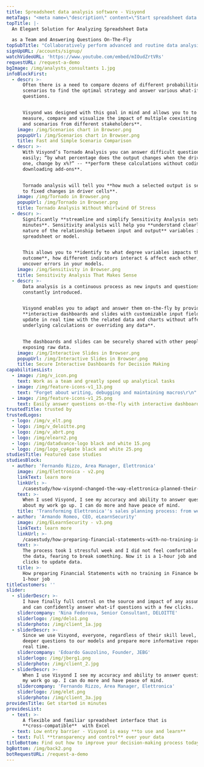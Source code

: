 ```yaml
---
title: Spreadsheet data analysis software - Visyond
metaTags: "<meta name=\"description\" content=\"Start spreadsheet data analysis in minutes with Visyond’s smart machine intelligence software; scenario comparison, tornado analysis and sensitivity analysis.\">\r\n\r\n<meta name=\"keywords\" content=\"Spreadsheet Data analysis\">"
topTitle: |-
  An Elegant Solution for Analyzing Spreadsheet Data 

  as a Team and Answering Questions On-The-Fly
topSubTitle: "Collaboratively perform advanced and routine data analysis in minutes instead of days and securely & selectively share valuable business insights with stakeholders with the help of Visyond’s interactive dashboards and apps allowing you to test various assumptions without breaking the underlying logic and calculations.\r\n"
signUpURL: /accounts/signup/
watchVideoURL: 'https://www.youtube.com/embed/mIOudZrtVRs'
requestURL: /request-a-demo
bgImage: /img/analysts_consultants 1.jpg
infoBlockFirst:
  - descr: >-
      Often there is a need to compare dozens of different probabilities and
      scenarios to find the optimal strategy and answer various what-if
      questions. 


      Visyond was designed with this goal in mind and allows you to to **easily
      measure, compare and visualize the impact of multiple coexisting inputs
      and scenarios from different stakeholders**.
    image: /img/Scenarios chart in Browser.png
    popupUrl: /img/Scenarios chart in Browser.png
    title: Fast and Simple Scenario Comparison
  - descr: >-
      With Visyond’s Tornado Analysis you can answer difficult questions,
      easily; “by what percentage does the output changes when the drives, on by
      one, change by x%?” -- **perform these calculations without coding or
      downloading add-ons**. 


      Tornado analysis will tell you **how much a selected output is sensitive
      to fixed changes in driver cells**.
    image: /img/Tornado in Browser.png
    popupUrl: /img/Tornado in Browser.png
    title: Tornado Analysis Without Whirlwind Of Stress
  - descr: >-
      Significantly **streamline and simplify Sensitivity Analysis setup in
      minutes**. Sensitivity analysis will help you **understand clearly the
      nature of the relationship between input and output** variables in your
      spreadsheet or model. 


      This allows you to **identify to what degree variables impacts the
      outcome**, how different indicators interact & affect each other, and
      uncover errors in your models.
    image: /img/Sensitivity in Browser.png
    title: Sensitivity Analysis That Makes Sense
  - descr: >-
      Data analysis is a continuous process as new inputs and questions are
      constantly introduced. 


      Visyond enables you to adapt and answer them on-the-fly by providing
      **interactive dashboards and slides with customizable input fields that
      update in real time with the related data and charts without affecting the
      underlying calculations or overriding any data**. 


      The dashboards and slides can be securely shared with other people without
      exposing raw data.
    image: /img/Interactive Slides in Browser.png
    popupUrl: /img/Interactive Slides in Browser.png
    title: Secure Interactive Dashboards for Decision Making
capabilitiesList:
  - image: /img/v_icon.png
    text: Work as a team and greatly speed up analytical tasks
  - image: /img/feature-icons-v1_13.png
    text: "Forget about writing, debugging and maintaining macros\r\n"
  - image: /img/feature-icons-v1_25.png
    text: Easily answer questions on-the-fly with interactive dashboards
trustedTitle: trusted by
trustedLogos:
  - logo: /img/v_elt.png
  - logo: /img/v_deloitte.png
  - logo: /img/v_abrt.png
  - logo: /img/elearn2.png
  - logo: /img/datadvance-logo black and white 15.png
  - logo: /img/logo_cy4gate black and white 25.png
studiesTitle: Featured case studies
studiesBlock:
  - author: 'Fernando Rizzo, Area Manager, Elettronica'
    image: /img/Elettronica - v2.png
    linkText: learn more
    linkUrl: >-
      /casestudy/how-visyond-changed-the-way-elettronica-planned-their-sales-and-shortened-the-process-from-weeks-to-hours/
    text: >-
      When I used Visyond, I see my accuracy and ability to answer questions
      about my work go up. I can do more and have peace of mind.
    title: 'Transforming Elettronica''s sales planning process: from weeks to hours'
  - author: 'Armando Romeo, CEO, eLearnSecurity'
    image: /img/ELearnSecurity - v3.png
    linkText: learn more
    linkUrl: >-
      /casestudy/how-preparing-financial-statements-with-no-training-in-finance-became-a-1-hour-job/
    text: >-
      The process took 1 stressful week and I did not feel comfortable to update
      the data, fearing to break something. Now it is a 1-hour job and a few
      clicks to update data.
    title: >-
      How preparing Financial Statements with no training in Finance became a
      1-hour job
titleCustomers: ''
slider:
  - sliderDescr: >-
      I have finally full control on the source and impact of any assumptions,
      and can confidently answer what-if questions with a few clicks.
    slidercompany: 'Nina Fedorova, Senior Consultant, DELOITTE'
    sliderlogo: /img/delo1.png
    sliderphoto: /img/client_1a.jpg
  - sliderDescr: >-
      Since we use Visyond, everyone, regardless of their skill level, can ask
      deeper questions to our models and prepare more informative reports in
      real time.
    slidercompany: 'Edoardo Gauzolino, Founder, JEBG'
    sliderlogo: /img/jberg1.png
    sliderphoto: /img/client_2.jpg
  - sliderDescr: >-
      When I use Visyond I see my accuracy and ability to answer questions about
      my work go up. I can do more and have peace of mind.
    slidercompany: 'Fernando Rizzo, Area Manager, Elettronica'
    sliderlogo: /img/elet.png
    sliderphoto: /img/client_3a.jpg
providesTitle: Get started in minutes
providesList:
  - text: >-
      A flexible and familiar spreadsheet interface that is
      **cross-compatible**  with Excel
  - text: Low entry barrier - Visyond is easy **to use and learn**
  - text: Full **transparency and control** over your data
titleBottom: Find out how to improve your decision-making process today
bgBottom: /img/back2.png
botRequestURL: /request-a-demo
---
```


